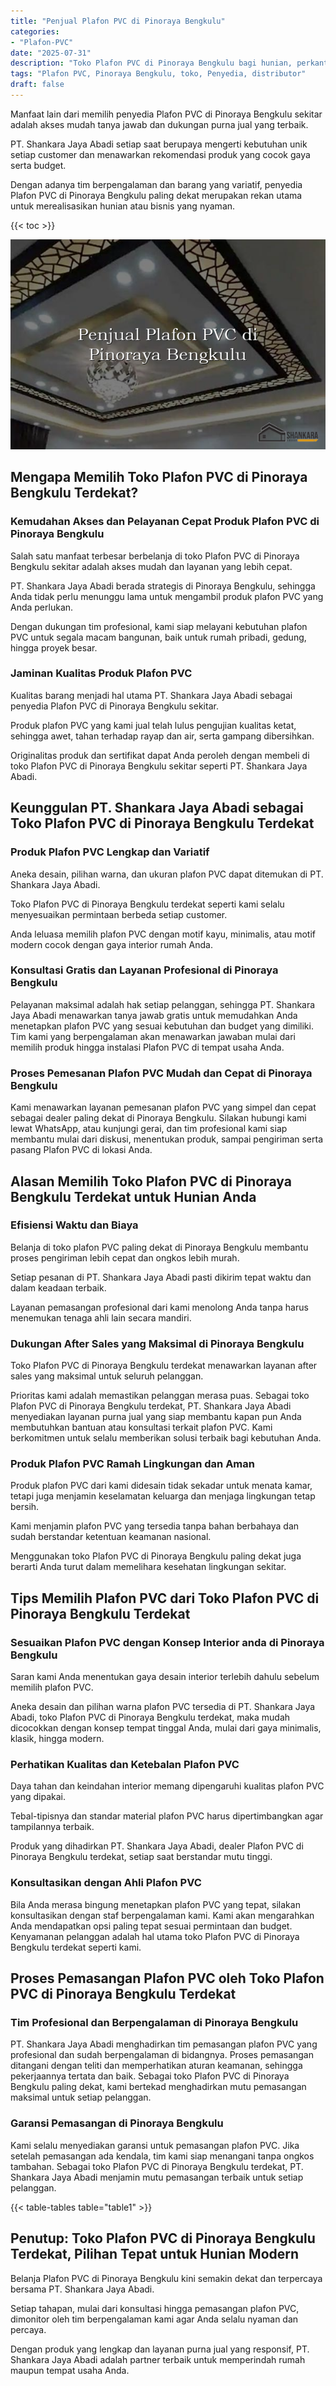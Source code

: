 ```yaml
---
title: "Penjual Plafon PVC di Pinoraya Bengkulu"
categories: 
- "Plafon-PVC"
date: "2025-07-31"
description: "Toko Plafon PVC di Pinoraya Bengkulu bagi hunian, perkantoran, serta ritel. Produk terbaik, pilihan motif, warna elegan, dengan layanan pemasangan ditangani oleh teknisi profesional dan kepastian resmi!|Jasa distribusi Plafon PVC di Pinoraya Bengkulu untuk keperluan tempat tinggal, office, atau ritel, dengan plafon terbaik dan pemasangan oleh teknisi profesional dan kepastian resmi.|Solusi Plafon PVC di Pinoraya Bengkulu yang terbukti untuk rumah, office, dan ritel, dengan plafon terbaik dan instalasi ditangani oleh tenaga ahli ahli dan garansi resmi.|Penjualan Plafon PVC di Pinoraya Bengkulu untuk hunian, perkantoran, serta gerai, dengan produk berkualitas dan instalasi oleh tenaga ahli ahli, dilengkapi beserta garansi resmi.}"
tags: "Plafon PVC, Pinoraya Bengkulu, toko, Penyedia, distributor"
draft: false
---
```


Manfaat lain dari memilih penyedia Plafon PVC di Pinoraya Bengkulu sekitar adalah akses mudah tanya jawab dan dukungan purna jual yang terbaik.

PT. Shankara Jaya Abadi setiap saat berupaya mengerti kebutuhan unik setiap customer dan menawarkan rekomendasi produk yang cocok gaya serta budget.

Dengan adanya tim berpengalaman dan barang yang variatif, penyedia Plafon PVC di Pinoraya Bengkulu paling dekat merupakan rekan utama untuk merealisasikan hunian atau bisnis yang nyaman.

{{< toc >}}

![Penjual Plafon PVC di Pinoraya Bengkulu](/images/Plafon-PVC/Penjual-Plafon-PVC-di-Pinoraya-Bengkulu.png)


## Mengapa Memilih Toko Plafon PVC di Pinoraya Bengkulu Terdekat?

### Kemudahan Akses dan Pelayanan Cepat Produk Plafon PVC di Pinoraya Bengkulu

Salah satu manfaat terbesar berbelanja di toko Plafon PVC di Pinoraya Bengkulu sekitar adalah akses mudah dan layanan yang lebih cepat.

PT. Shankara Jaya Abadi berada strategis di Pinoraya Bengkulu, sehingga Anda tidak perlu menunggu lama untuk mengambil produk plafon PVC yang Anda perlukan.

Dengan dukungan tim profesional, kami siap melayani kebutuhan plafon PVC untuk segala macam bangunan, baik untuk rumah pribadi, gedung, hingga proyek besar.

### Jaminan Kualitas Produk Plafon PVC

Kualitas barang menjadi hal utama PT. Shankara Jaya Abadi sebagai penyedia Plafon PVC di Pinoraya Bengkulu sekitar.

Produk plafon PVC yang kami jual telah lulus pengujian kualitas ketat, sehingga awet, tahan terhadap rayap dan air, serta gampang dibersihkan.

Originalitas produk dan sertifikat dapat Anda peroleh dengan membeli di toko Plafon PVC di Pinoraya Bengkulu sekitar seperti PT. Shankara Jaya Abadi.

## Keunggulan PT. Shankara Jaya Abadi sebagai Toko Plafon PVC di Pinoraya Bengkulu Terdekat

### Produk Plafon PVC Lengkap dan Variatif

Aneka desain, pilihan warna, dan ukuran plafon PVC dapat ditemukan di PT. Shankara Jaya Abadi.

Toko Plafon PVC di Pinoraya Bengkulu terdekat seperti kami selalu menyesuaikan permintaan berbeda setiap customer.

Anda leluasa memilih plafon PVC dengan motif kayu, minimalis, atau motif modern cocok dengan gaya interior rumah Anda.

### Konsultasi Gratis dan Layanan Profesional di Pinoraya Bengkulu

Pelayanan maksimal adalah hak setiap pelanggan, sehingga PT. Shankara Jaya Abadi menawarkan tanya jawab gratis untuk memudahkan Anda menetapkan plafon PVC yang sesuai kebutuhan dan budget yang dimiliki. Tim kami yang berpengalaman akan menawarkan jawaban mulai dari memilih produk hingga instalasi Plafon PVC di tempat usaha Anda.

### Proses Pemesanan Plafon PVC Mudah dan Cepat di Pinoraya Bengkulu

Kami menawarkan layanan pemesanan plafon PVC yang simpel dan cepat sebagai dealer paling dekat di Pinoraya Bengkulu. Silakan hubungi kami lewat WhatsApp, atau kunjungi gerai, dan tim profesional kami siap membantu mulai dari diskusi, menentukan produk, sampai pengiriman serta pasang Plafon PVC di lokasi Anda.

## Alasan Memilih Toko Plafon PVC di Pinoraya Bengkulu Terdekat untuk Hunian Anda

### Efisiensi Waktu dan Biaya

Belanja di toko plafon PVC paling dekat di Pinoraya Bengkulu membantu proses pengiriman lebih cepat dan ongkos lebih murah.

Setiap pesanan di PT. Shankara Jaya Abadi pasti dikirim tepat waktu dan dalam keadaan terbaik.

Layanan pemasangan profesional dari kami menolong Anda tanpa harus menemukan tenaga ahli lain secara mandiri.

### Dukungan After Sales yang Maksimal di Pinoraya Bengkulu

Toko Plafon PVC di Pinoraya Bengkulu terdekat menawarkan layanan after sales yang maksimal untuk seluruh pelanggan.

Prioritas kami adalah memastikan pelanggan merasa puas. Sebagai toko Plafon PVC di Pinoraya Bengkulu terdekat, PT. Shankara Jaya Abadi menyediakan layanan purna jual yang siap membantu kapan pun Anda membutuhkan bantuan atau konsultasi terkait plafon PVC. Kami berkomitmen untuk selalu memberikan solusi terbaik bagi kebutuhan Anda.

### Produk Plafon PVC Ramah Lingkungan dan Aman

Produk plafon PVC dari kami didesain tidak sekadar untuk menata kamar, tetapi juga menjamin keselamatan keluarga dan menjaga lingkungan tetap bersih.

Kami menjamin plafon PVC yang tersedia tanpa bahan berbahaya dan sudah berstandar ketentuan keamanan nasional.

Menggunakan toko Plafon PVC di Pinoraya Bengkulu paling dekat juga berarti Anda turut dalam memelihara kesehatan lingkungan sekitar.

## Tips Memilih Plafon PVC dari Toko Plafon PVC di Pinoraya Bengkulu Terdekat

### Sesuaikan Plafon PVC dengan Konsep Interior anda di Pinoraya Bengkulu

Saran kami Anda menentukan gaya desain interior terlebih dahulu sebelum memilih plafon PVC.

Aneka desain dan pilihan warna plafon PVC tersedia di PT. Shankara Jaya Abadi, toko Plafon PVC di Pinoraya Bengkulu terdekat, maka mudah dicocokkan dengan konsep tempat tinggal Anda, mulai dari gaya minimalis, klasik, hingga modern.

### Perhatikan Kualitas dan Ketebalan Plafon PVC

Daya tahan dan keindahan interior memang dipengaruhi kualitas plafon PVC yang dipakai.

Tebal-tipisnya dan standar material plafon PVC harus dipertimbangkan agar tampilannya terbaik.

Produk yang dihadirkan PT. Shankara Jaya Abadi, dealer Plafon PVC di Pinoraya Bengkulu terdekat, setiap saat berstandar mutu tinggi.

### Konsultasikan dengan Ahli Plafon PVC

Bila Anda merasa bingung menetapkan plafon PVC yang tepat, silakan konsultasikan dengan staf berpengalaman kami. Kami akan mengarahkan Anda mendapatkan opsi paling tepat sesuai permintaan dan budget. Kenyamanan pelanggan adalah hal utama toko Plafon PVC di Pinoraya Bengkulu terdekat seperti kami.

## Proses Pemasangan Plafon PVC oleh Toko Plafon PVC di Pinoraya Bengkulu Terdekat

### Tim Profesional dan Berpengalaman di Pinoraya Bengkulu

PT. Shankara Jaya Abadi menghadirkan tim pemasangan plafon PVC yang profesional dan sudah berpengalaman di bidangnya. Proses pemasangan ditangani dengan teliti dan memperhatikan aturan keamanan, sehingga pekerjaannya tertata dan baik. Sebagai toko Plafon PVC di Pinoraya Bengkulu paling dekat, kami bertekad menghadirkan mutu pemasangan maksimal untuk setiap pelanggan.

### Garansi Pemasangan di Pinoraya Bengkulu

Kami selalu menyediakan garansi untuk pemasangan plafon PVC. Jika setelah pemasangan ada kendala, tim kami siap menangani tanpa ongkos tambahan. Sebagai toko Plafon PVC di Pinoraya Bengkulu terdekat, PT. Shankara Jaya Abadi menjamin mutu pemasangan terbaik untuk setiap pelanggan.

{{< table-tables table="table1" >}}

## Penutup: Toko Plafon PVC di Pinoraya Bengkulu Terdekat, Pilihan Tepat untuk Hunian Modern

Belanja Plafon PVC di Pinoraya Bengkulu kini semakin dekat dan terpercaya bersama PT. Shankara Jaya Abadi.

Setiap tahapan, mulai dari konsultasi hingga pemasangan plafon PVC, dimonitor oleh tim berpengalaman kami agar Anda selalu nyaman dan percaya.

Dengan produk yang lengkap dan layanan purna jual yang responsif, PT. Shankara Jaya Abadi adalah partner terbaik untuk memperindah rumah maupun tempat usaha Anda.